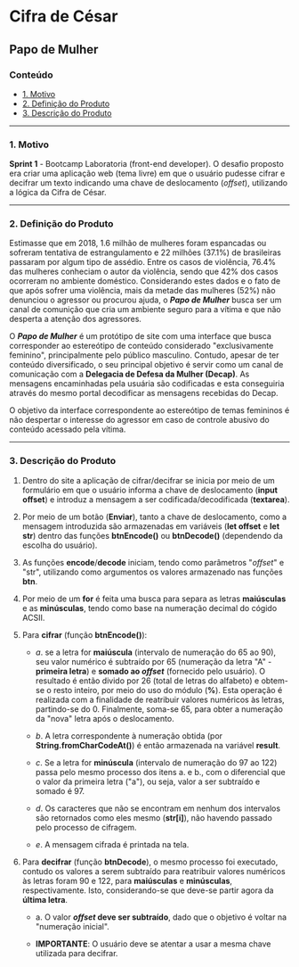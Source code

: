 # Cifra de César
## Papo de Mulher
### Conteúdo

* [1. Motivo](#1-motivo)
* [2. Definição do Produto](#2-definição-do-produto)
* [3. Descrição do Produto](#3-descrição-do-produto)
***

### **1. Motivo**

**Sprint 1** - Bootcamp Laboratoria (front-end developer).
O desafio proposto era criar uma aplicação web (tema livre) em que o usuário pudesse cifrar e decifrar um texto indicando uma chave de deslocamento (_offset_), utilizando a lógica da Cifra de César.
***

### **2. Definição do Produto**

Estimasse que em 2018, 1.6 milhão de mulheres foram espancadas ou sofreram tentativa de estrangulamento e  22 milhões (37.1%) de brasileiras passaram por algum tipo de assédio. Entre os casos de violência, 76.4% das mulheres conheciam o autor da violência, sendo que 42% dos casos ocorreram no ambiente doméstico. 
Considerando estes dados e o fato de que após sofrer uma violência, mais da metade das mulheres (52%) não denunciou o agressor ou procurou ajuda, o **_Papo de Mulher_** busca ser um canal de comunição que cria um ambiente seguro para a vítima e que não desperta a atenção dos agressores. 

O **_Papo de Mulher_** é um protótipo de site com uma interface que busca corresponder ao estereótipo de conteúdo considerado "exclusivamente feminino", principalmente pelo público masculino. Contudo, apesar de ter conteúdo diversificado, o seu principal objetivo é servir como  um canal de comunicação com a **Delegacia de Defesa da Mulher (Decap)**. 
As mensagens encaminhadas pela usuária são codificadas e esta conseguiria através do mesmo portal decodificar as mensagens recebidas do Decap.

O objetivo da interface correspondente ao estereótipo de temas femininos é não despertar o interesse do agressor em caso de controle abusivo do conteúdo acessado pela vítima.  
***

### **3. Descrição do Produto**

1. Dentro do site a aplicação de cifrar/decifrar se inicia por meio de um formulário em que o usuário informa a chave de deslocamento (**input offset**) e introduz a mensagem a ser codificada/decodificada (**textarea**). 

2. Por meio de um botão (**Enviar**), tanto a chave de deslocamento, como a mensagem introduzida são armazenadas em  variáveis (**let offset** e **let str**) dentro das funções **btnEncode()** ou **btnDecode()** (dependendo da escolha do usuário).

3. As funções **encode**/**decode** iniciam, tendo como parâmetros "_offset_" e "str", utilizando como argumentos os valores armazenado nas funções **btn**. 

4. Por meio de um **for** é feita uma busca para separa as letras **maiúsculas** e as **minúsculas**, tendo como base na numeração decimal do cógido ACSII.

5. Para **cifrar** (função **btnEncode()**):

    * _a_. se a letra for **maiúscula** (intervalo de numeração do 65 ao 90), seu valor numérico é subtraído por 65 (numeração da letra "A" - **primeira letra**) e **somado ao _offset_** (fornecido pelo usuário). O resultado é então divido por 26 (total de letras do alfabeto) e obtem-se o resto inteiro, por meio do uso do módulo (**%**). Esta operação é realizada com a finalidade de reatribuir valores numéricos às letras, partindo-se do 0. Finalmente, soma-se 65, para  obter a numeração da "nova" letra após o deslocamento.

    * _b_. A letra correspondente à numeração obtida (por **String.fromCharCodeAt()**) é então armazenada na variável **result**.

    * _c_. Se a letra for **minúscula** (intervalo de numeração do 97 ao 122) passa pelo mesmo processo dos itens a. e b., com o diferencial que o valor da primeira letra ("a"), ou seja, valor a ser subtraído e somado é 97. 

    * _d_. Os caracteres que não se encontram em nenhum dos intervalos são retornados como eles mesmo (**str[i]**), não havendo passado pelo processo de cifragem. 

    * _e_. A mensagem cifrada é printada na tela.  

9. Para **decifrar** (função **btnDecode**), o mesmo processo foi executado, contudo os valores a serem subtraído para reatribuir valores numéricos às letras foram 90 e 122, para **maiúsculas** e **minúsculas**, respectivamente. Isto, considerando-se que deve-se partir agora da **última letra**. 
    * a. O valor **_offset_ deve ser subtraído**, dado que o objetivo é voltar na "numeração inicial". 
    
    * **IMPORTANTE**: O usuário deve se atentar a usar a mesma chave utilizada para decifrar. 